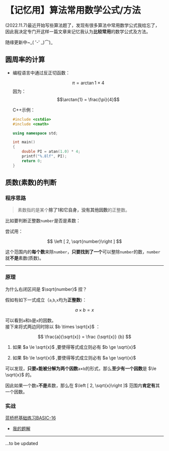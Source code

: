 # 【记忆用】算法常用数学公式/方法 

(2022.11.7)最近开始写些算法题了，发现有很多算法中常用数学公式我给忘了，因此我决定专门开这样一篇文章来记忆我认为**比较常用**的数学公式及方法。  

随缘更新中~\_( '-' \_)⌒)\_  

## 圆周率的计算

*	编程语言中通过反正切函数：  

	$$\pi = \arctan{1}\times 4$$
	因为：  
	$$\arctan{1} = \frac{\pi}{4}$$  
	
	C++示例：
	```cpp
	#include <cstdio>
	#include <cmath>

	using namespace std;

	int main()
	{
		double PI = atan(1.0) * 4;
		printf("%.8lf", PI);
		return 0;
	}
	```

## 质数(素数)的判断

### 程序思路

> 素数指的是某个**除了1和它自身，没有其他因数**的正整数。

比如要判断正整数`number`是否是素数：

尝试用：

$$ \left [  2, \sqrt{number}\right ] $$

这个范围内的**每个数**来除`number`，**只要找到了一个**可以整除`number`的数，`number`就**不是**素数(质数)。  

------

### 原理

为什么右闭区间是 $\sqrt{number}$ 捏？

假如有如下一式成立（`a`,`b`,`x`均为**正整数**)：

$$ a \times b = x $$

可以看到`a`和`b`是`x`的因数。  
接下来将式两边同时除以 $b \times \sqrt{x}$ ：  

$$ \frac{a}{\sqrt{x}} =  \frac {\sqrt{x}} {b} $$  

1. 如果 $a \le \sqrt{x}$ ,要使得等式成立则必有 $b \ge \sqrt{x}$  

2. 如果 $b \le \sqrt{x}$ ,要使得等式成立则必有 $a \ge \sqrt{x}$  

可以发现，**只要`x`能被分解为两个因数**`a`×`b`的形式，那么**至少有一个因数**是 $\le \sqrt{x}$ 的。  

因此如果一个数`x`**不是**素数，那么在 $\left [  2, \sqrt{x}\right ]$ 范围内**肯定有**其一个因数。

### 实战

[蓝桥杯基础练习BASIC-16](https://www.dotcpp.com/oj/problem1464.html)   

* [我的题解](https://github.com/SomeBottle/bottleofcat/blob/main/Algo/code/C-Cpp/Lanqiao/BASIC/BASIC-16.cpp)  

-------

...to be updated